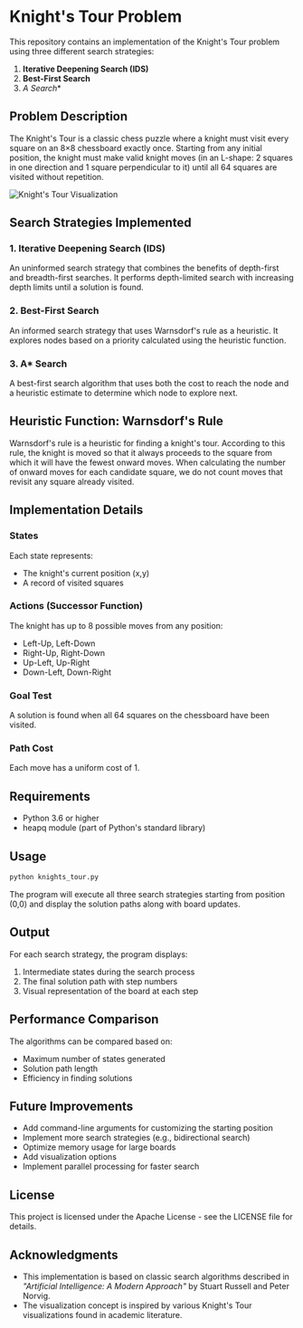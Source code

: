 # Knight's Tour Problem

This repository contains an implementation of the Knight's Tour problem using three different search strategies:
1. **Iterative Deepening Search (IDS)**
2. **Best-First Search**
3. **A* Search**

## Problem Description

The Knight's Tour is a classic chess puzzle where a knight must visit every square on an 8×8 chessboard exactly once. Starting from any initial position, the knight must make valid knight moves (in an L-shape: 2 squares in one direction and 1 square perpendicular to it) until all 64 squares are visited without repetition.

![Knight's Tour Visualization](https://upload.wikimedia.org/wikipedia/commons/c/ca/Knights-Tour-Animation.gif)

## Search Strategies Implemented

### 1. Iterative Deepening Search (IDS)
An uninformed search strategy that combines the benefits of depth-first and breadth-first searches. It performs depth-limited search with increasing depth limits until a solution is found.

### 2. Best-First Search
An informed search strategy that uses Warnsdorf's rule as a heuristic. It explores nodes based on a priority calculated using the heuristic function.

### 3. A* Search
A best-first search algorithm that uses both the cost to reach the node and a heuristic estimate to determine which node to explore next.

## Heuristic Function: Warnsdorf's Rule

Warnsdorf's rule is a heuristic for finding a knight's tour. According to this rule, the knight is moved so that it always proceeds to the square from which it will have the fewest onward moves. When calculating the number of onward moves for each candidate square, we do not count moves that revisit any square already visited.

## Implementation Details

### States
Each state represents:
* The knight's current position (x,y)
* A record of visited squares

### Actions (Successor Function)
The knight has up to 8 possible moves from any position:
* Left-Up, Left-Down
* Right-Up, Right-Down
* Up-Left, Up-Right
* Down-Left, Down-Right

### Goal Test
A solution is found when all 64 squares on the chessboard have been visited.

### Path Cost
Each move has a uniform cost of 1.

## Requirements

* Python 3.6 or higher
* heapq module (part of Python's standard library)

## Usage

```bash
python knights_tour.py
```

The program will execute all three search strategies starting from position (0,0) and display the solution paths along with board updates.

## Output

For each search strategy, the program displays:
1. Intermediate states during the search process
2. The final solution path with step numbers
3. Visual representation of the board at each step

## Performance Comparison

The algorithms can be compared based on:
* Maximum number of states generated
* Solution path length
* Efficiency in finding solutions

## Future Improvements

* Add command-line arguments for customizing the starting position
* Implement more search strategies (e.g., bidirectional search)
* Optimize memory usage for large boards
* Add visualization options
* Implement parallel processing for faster search

## License

This project is licensed under the Apache License - see the LICENSE file for details.

## Acknowledgments

* This implementation is based on classic search algorithms described in *"Artificial Intelligence: A Modern Approach"* by Stuart Russell and Peter Norvig.
* The visualization concept is inspired by various Knight's Tour visualizations found in academic literature.
